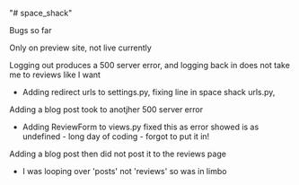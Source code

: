 "# space_shack" 

Bugs so far

Only on preview site, not live currently

Logging out produces a 500 server error, and logging back in does not take me to reviews like I want 
- Adding redirect urls to settings.py, fixing line in space shack urls.py, 

Adding a blog post took to anotjher 500 server error
- Adding ReviewForm to views.py fixed this as error showed is as undefined - long day of coding - forgot to put it in!

Adding a blog post then did not post it to the reviews page
- I was looping over 'posts' not 'reviews' so was in limbo
